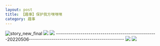 ```yaml
---
layout: post
title: 【趣事】保护我方嘿嘿嘿
category: 趣事
---
```

![story_new_final](http://rh8cub8wq.hd-bkt.clouddn.com/img/story_new_final_0322.png)
![](http://rfbyavrvr.hd-bkt.clouddn.com/img/funny-220505-1.jpg)
![](http://rfbyavrvr.hd-bkt.clouddn.com/img/funny-220505-2.jpg)
--------------------------------------------------20220506-----------------------------------------------
![](http://rfbyavrvr.hd-bkt.clouddn.com/img/pel-220506-4.jpg)
![](http://rfbyavrvr.hd-bkt.clouddn.com/img/pel-220506-7.jpg)




